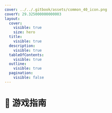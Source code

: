 ```yaml
---
cover: ../../.gitbook/assets/common_40_icon.png
coverY: 29.325000000000003
layout:
  cover:
    visible: true
    size: hero
  title:
    visible: true
  description:
    visible: true
  tableOfContents:
    visible: true
  outline:
    visible: true
  pagination:
    visible: false
---
```


# 📕 游戏指南

